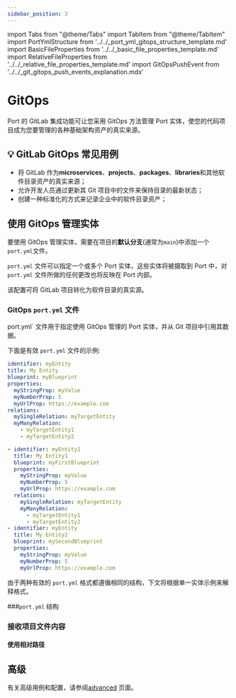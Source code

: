 ```yaml
---
sidebar_position: 3
---
```


import Tabs from "@theme/Tabs"
import TabItem from "@theme/TabItem"
import PortYmlStructure from '../../_port_yml_gitops_structure_template.md'
import BasicFileProperties from '../../_basic_file_properties_template.md'
import RelativeFileProperties from '../../_relative_file_properties_template.md'
import GitOpsPushEvent from '../../_git_gitops_push_events_explanation.mdx'

# GitOps

Port 的 GitLab 集成功能可让您采用 GitOps 方法管理 Port 实体，使您的代码项目成为您要管理的各种基础架构资产的真实来源。

## 💡 GitLab GitOps 常见用例

* 将 GitLab 作为**microservices**、**projects**、**packages**、**libraries**和其他软件目录资产的真实来源；
* 允许开发人员通过更新其 Git 项目中的文件来保持目录的最新状态；
* 创建一种标准化的方式来记录企业中的软件目录资产；

## 使用 GitOps 管理实体

要使用 GitOps 管理实体，需要在项目的**默认分支**(通常为`main`)中添加一个`port.yml`文件。

`port.yml` 文件可以指定一个或多个 Port 实体，这些实体将被摄取到 Port 中，对 `port.yml` 文件所做的任何更改也将反映在 Port 内部。

该配置可将 GitLab 项目转化为软件目录的真实源。

### GitOps `port.yml` 文件

port.yml` 文件用于指定使用 GitOps 管理的 Port 实体，并从 Git 项目中引用其数据。

下面是有效 `port.yml` 文件的示例: 

<Tabs groupId="format">

<TabItem value="single" label="Single entity">

```yaml showLineNumbers
identifier: myEntity
title: My Entity
blueprint: myBlueprint
properties:
  myStringProp: myValue
  myNumberProp: 5
  myUrlProp: https://example.com
relations:
  mySingleRelation: myTargetEntity
  myManyRelation:
    - myTargetEntity1
    - myTargetEntity2
```

</TabItem>

<TabItem value="multiple" label="Multiple entities">

```yaml showLineNumbers
- identifier: myEntity1
  title: My Entity1
  blueprint: myFirstBlueprint
  properties:
    myStringProp: myValue
    myNumberProp: 5
    myUrlProp: https://example.com
  relations:
    mySingleRelation: myTargetEntity
    myManyRelation:
      - myTargetEntity1
      - myTargetEntity2
- identifier: myEntity
  title: My Entity2
  blueprint: mySecondBlueprint
  properties:
    myStringProp: myValue
    myNumberProp: 5
    myUrlProp: https://example.com
```

</TabItem>

</Tabs>

由于两种有效的 `port.yml` 格式都遵循相同的结构，下文将根据单一实体示例来解释格式。

###`port.yml` 结构

<PortYmlStructure/>

### 接收项目文件内容

<BasicFileProperties/>

#### 使用相对路径

<RelativeFileProperties/>

## 高级

有关高级用例和配置，请参阅[advanced](../advanced.md) 页面。